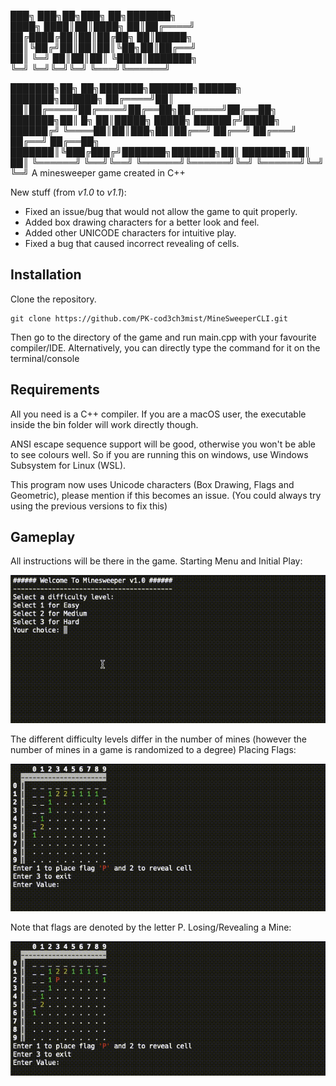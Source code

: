 ███╗   ███╗██╗███╗   ██╗███████╗                          
████╗ ████║██║████╗  ██║██╔════╝                          
██╔████╔██║██║██╔██╗ ██║█████╗                            
██║╚██╔╝██║██║██║╚██╗██║██╔══╝                            
██║ ╚═╝ ██║██║██║ ╚████║███████╗                          
╚═╝     ╚═╝╚═╝╚═╝  ╚═══╝╚══════╝                          
                                                          
███████╗██╗    ██╗███████╗███████╗██████╗ ███████╗██████╗ 
██╔════╝██║    ██║██╔════╝██╔════╝██╔══██╗██╔════╝██╔══██╗
███████╗██║ █╗ ██║█████╗  █████╗  ██████╔╝█████╗  ██████╔╝
╚════██║██║███╗██║██╔══╝  ██╔══╝  ██╔═══╝ ██╔══╝  ██╔══██╗
███████║╚███╔███╔╝███████╗███████╗██║     ███████╗██║  ██║
╚══════╝ ╚══╝╚══╝ ╚══════╝╚══════╝╚═╝     ╚══════╝╚═╝  ╚═╝
A minesweeper game created in C++

New stuff (from *v1.0* to *v1.1*): 
- Fixed an issue/bug that would not allow the game to quit properly.
- Added box drawing characters for a better look and feel.
- Added other UNICODE characters for intuitive play.
- Fixed a bug that caused incorrect revealing of cells.

## Installation
Clone the repository.
```shell
git clone https://github.com/PK-cod3ch3mist/MineSweeperCLI.git
```
Then go to the directory of the game and run main.cpp with your favourite compiler/IDE. Alternatively, you can directly type the command for it on the terminal/console

## Requirements
All you need is a C++ compiler. If you are a macOS user, the executable inside the bin folder will work directly though.

ANSI escape sequence support will be good, otherwise you won't be able to see colours well. So if you are running this on windows, use Windows Subsystem for Linux (WSL).

This program now uses Unicode characters (Box Drawing, Flags and Geometric), please mention if this becomes an issue. (You could always try using the previous versions to fix this) 

## Gameplay
All instructions will be there in the game.
Starting Menu and Initial Play:

![Starting Menu and Initial Play](https://github.com/PK-cod3ch3mist/MineSweeperCLI/blob/main/demogif/GIF1.gif)

The different difficulty levels differ in the number of mines (however the number of mines in a game is randomized to a degree)
Placing Flags: 

![Placing Flags](https://github.com/PK-cod3ch3mist/MineSweeperCLI/blob/main/demogif/GIF2.gif)

Note that flags are denoted by the letter P.
Losing/Revealing a Mine:

![Losing/Revealing Mine](https://github.com/PK-cod3ch3mist/MineSweeperCLI/blob/main/demogif/GIF3.gif)

